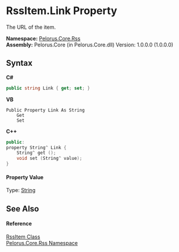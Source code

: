 # RssItem.Link Property 
 

The URL of the item.

**Namespace:**&nbsp;<a href="683C06D0">Pelorus.Core.Rss</a><br />**Assembly:**&nbsp;Pelorus.Core (in Pelorus.Core.dll) Version: 1.0.0.0 (1.0.0.0)

## Syntax

**C#**<br />
``` C#
public string Link { get; set; }
```

**VB**<br />
``` VB
Public Property Link As String
	Get
	Set
```

**C++**<br />
``` C++
public:
property String^ Link {
	String^ get ();
	void set (String^ value);
}
```


#### Property Value
Type: <a href="http://msdn2.microsoft.com/en-us/library/s1wwdcbf" target="_blank">String</a>

## See Also


#### Reference
<a href="B355BC7A">RssItem Class</a><br /><a href="683C06D0">Pelorus.Core.Rss Namespace</a><br />